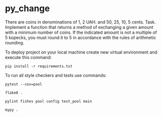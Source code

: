 # py_change

There are coins in denominations of 1, 2 UAH. and 50, 25, 10, 5 cents.
Task. Implement a function that returns a method of exchanging a given amount with a minimum number of coins. If the indicated amount is not a multiple of 5 kopecks, you must round it to 5 in accordance with the rules of arithmetic rounding.

To deploy project on your local machine create new virtual environment and execute this command:

`pip install -r requirements.txt`

To run all style checkers and tests use commands:

`pytest --cov=pool`

`flake8 .`

`pylint fishes pool config test_pool main`

`mypy .`